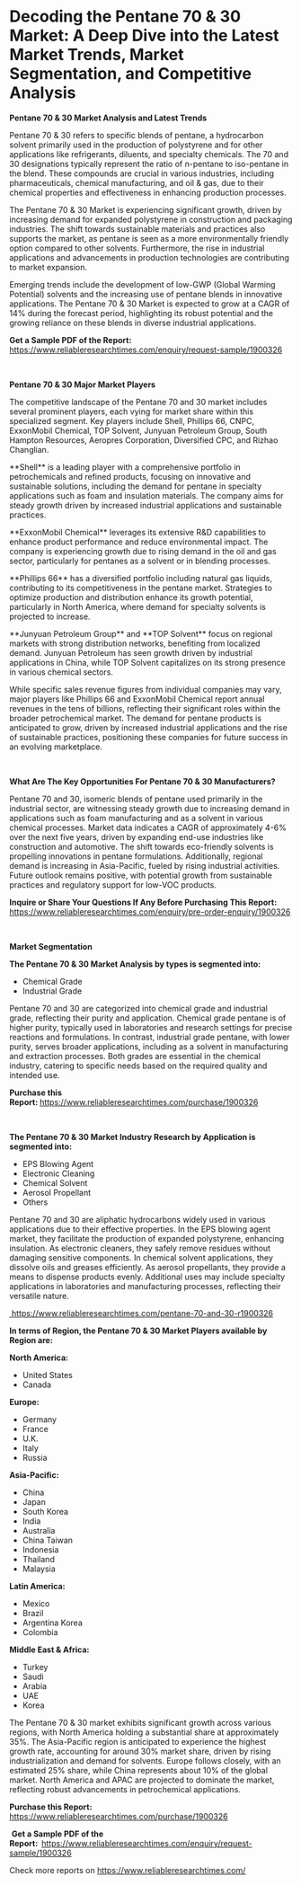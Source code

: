 <p><h1>Decoding the Pentane 70 & 30 Market: A Deep Dive into the Latest Market Trends, Market Segmentation, and Competitive Analysis</h1></p><p><strong>Pentane 70 & 30 Market Analysis and Latest Trends</strong></p>
<p><p>Pentane 70 & 30 refers to specific blends of pentane, a hydrocarbon solvent primarily used in the production of polystyrene and for other applications like refrigerants, diluents, and specialty chemicals. The 70 and 30 designations typically represent the ratio of n-pentane to iso-pentane in the blend. These compounds are crucial in various industries, including pharmaceuticals, chemical manufacturing, and oil & gas, due to their chemical properties and effectiveness in enhancing production processes.</p><p>The Pentane 70 & 30 Market is experiencing significant growth, driven by increasing demand for expanded polystyrene in construction and packaging industries. The shift towards sustainable materials and practices also supports the market, as pentane is seen as a more environmentally friendly option compared to other solvents. Furthermore, the rise in industrial applications and advancements in production technologies are contributing to market expansion.</p><p>Emerging trends include the development of low-GWP (Global Warming Potential) solvents and the increasing use of pentane blends in innovative applications. The Pentane 70 & 30 Market is expected to grow at a CAGR of 14% during the forecast period, highlighting its robust potential and the growing reliance on these blends in diverse industrial applications.</p></p>
<p><strong>Get a Sample PDF of the Report:&nbsp;</strong> <a href="https://www.reliableresearchtimes.com/enquiry/request-sample/1900326?utm_campaign=2940&utm_medium=2&utm_source=Github&utm_content=ia&utm_term=03042025&utm_id=pentane-70-30">https://www.reliableresearchtimes.com/enquiry/request-sample/1900326</a></p>
<p>&nbsp;</p>
<p><strong>Pentane 70 & 30 Major Market Players</strong></p>
<p><p>The competitive landscape of the Pentane 70 and 30 market includes several prominent players, each vying for market share within this specialized segment. Key players include Shell, Phillips 66, CNPC, ExxonMobil Chemical, TOP Solvent, Junyuan Petroleum Group, South Hampton Resources, Aeropres Corporation, Diversified CPC, and Rizhao Changlian.</p><p>**Shell** is a leading player with a comprehensive portfolio in petrochemicals and refined products, focusing on innovative and sustainable solutions, including the demand for pentane in specialty applications such as foam and insulation materials. The company aims for steady growth driven by increased industrial applications and sustainable practices.</p><p>**ExxonMobil Chemical** leverages its extensive R&D capabilities to enhance product performance and reduce environmental impact. The company is experiencing growth due to rising demand in the oil and gas sector, particularly for pentanes as a solvent or in blending processes.</p><p>**Phillips 66** has a diversified portfolio including natural gas liquids, contributing to its competitiveness in the pentane market. Strategies to optimize production and distribution enhance its growth potential, particularly in North America, where demand for specialty solvents is projected to increase.</p><p>**Junyuan Petroleum Group** and **TOP Solvent** focus on regional markets with strong distribution networks, benefiting from localized demand. Junyuan Petroleum has seen growth driven by industrial applications in China, while TOP Solvent capitalizes on its strong presence in various chemical sectors.</p><p>While specific sales revenue figures from individual companies may vary, major players like Phillips 66 and ExxonMobil Chemical report annual revenues in the tens of billions, reflecting their significant roles within the broader petrochemical market. The demand for pentane products is anticipated to grow, driven by increased industrial applications and the rise of sustainable practices, positioning these companies for future success in an evolving marketplace.</p></p>
<p>&nbsp;</p>
<p><strong>What Are The Key Opportunities For Pentane 70 & 30 Manufacturers?</strong></p>
<p><p>Pentane 70 and 30, isomeric blends of pentane used primarily in the industrial sector, are witnessing steady growth due to increasing demand in applications such as foam manufacturing and as a solvent in various chemical processes. Market data indicates a CAGR of approximately 4-6% over the next five years, driven by expanding end-use industries like construction and automotive. The shift towards eco-friendly solvents is propelling innovations in pentane formulations. Additionally, regional demand is increasing in Asia-Pacific, fueled by rising industrial activities. Future outlook remains positive, with potential growth from sustainable practices and regulatory support for low-VOC products.</p></p>
<p><strong>Inquire or Share Your Questions If Any Before Purchasing This Report:</strong> <a href="https://www.reliableresearchtimes.com/enquiry/pre-order-enquiry/1900326?utm_campaign=2940&utm_medium=2&utm_source=Github&utm_content=ia&utm_term=03042025&utm_id=pentane-70-30">https://www.reliableresearchtimes.com/enquiry/pre-order-enquiry/1900326</a></p>
<p>&nbsp;</p>
<p><strong>Market Segmentation</strong></p>
<p><strong>The Pentane 70 & 30 Market Analysis by types is segmented into:</strong></p>
<p><ul><li>Chemical Grade</li><li>Industrial Grade</li></ul></p>
<p><p>Pentane 70 and 30 are categorized into chemical grade and industrial grade, reflecting their purity and application. Chemical grade pentane is of higher purity, typically used in laboratories and research settings for precise reactions and formulations. In contrast, industrial grade pentane, with lower purity, serves broader applications, including as a solvent in manufacturing and extraction processes. Both grades are essential in the chemical industry, catering to specific needs based on the required quality and intended use.</p></p>
<p><strong>Purchase this Report:&nbsp;</strong><a href="https://www.reliableresearchtimes.com/purchase/1900326?utm_campaign=2940&utm_medium=2&utm_source=Github&utm_content=ia&utm_term=03042025&utm_id=pentane-70-30">https://www.reliableresearchtimes.com/purchase/1900326</a></p>
<p>&nbsp;</p>
<p><strong>The Pentane 70 & 30 Market Industry Research by Application is segmented into:</strong></p>
<p><ul><li>EPS Blowing Agent</li><li>Electronic Cleaning</li><li>Chemical Solvent</li><li>Aerosol Propellant</li><li>Others</li></ul></p>
<p><p>Pentane 70 and 30 are aliphatic hydrocarbons widely used in various applications due to their effective properties. In the EPS blowing agent market, they facilitate the production of expanded polystyrene, enhancing insulation. As electronic cleaners, they safely remove residues without damaging sensitive components. In chemical solvent applications, they dissolve oils and greases efficiently. As aerosol propellants, they provide a means to dispense products evenly. Additional uses may include specialty applications in laboratories and manufacturing processes, reflecting their versatile nature.</p></p>
<p><a href="https://www.reliableresearchtimes.com/pentane-70-and-30-r1900326?utm_campaign=2940&utm_medium=2&utm_source=Github&utm_content=ia&utm_term=03042025&utm_id=pentane-70-30">&nbsp;https://www.reliableresearchtimes.com/pentane-70-and-30-r1900326</a></p>
<p><strong>In terms of Region, the Pentane 70 & 30 Market Players available by Region are:</strong></p>
<p>
    <p> <strong> North America: </strong>
        <ul>
            <li>United States</li>
            <li>Canada</li>
        </ul>
        </p> 
    <p> <strong> Europe: </strong>
        <ul>
            <li>Germany</li>
            <li>France</li>
            <li>U.K.</li>
            <li>Italy</li>
            <li>Russia</li>
        </ul>
        </p> 
    <p> <strong> Asia-Pacific: </strong>
        <ul>
            <li>China</li>
            <li>Japan</li>
            <li>South Korea</li>
            <li>India</li>
            <li>Australia</li>
            <li>China Taiwan</li>
            <li>Indonesia</li>
            <li>Thailand</li>
            <li>Malaysia</li>
        </ul>
        </p> 
    <p> <strong> Latin America: </strong>
        <ul>
            <li>Mexico</li>
            <li>Brazil</li>
            <li>Argentina Korea</li>
            <li>Colombia</li>
        </ul>
        </p> 
    <p> <strong> Middle East & Africa: </strong>
        <ul>
            <li>Turkey</li>
            <li>Saudi</li>
            <li>Arabia</li>
            <li>UAE</li>
            <li>Korea</li>
        </ul>
    </p>
    </p>
<p><p>The Pentane 70 & 30 market exhibits significant growth across various regions, with North America holding a substantial share at approximately 35%. The Asia-Pacific region is anticipated to experience the highest growth rate, accounting for around 30% market share, driven by rising industrialization and demand for solvents. Europe follows closely, with an estimated 25% share, while China represents about 10% of the global market. North America and APAC are projected to dominate the market, reflecting robust advancements in petrochemical applications.</p></p>
<p><strong>Purchase this Report: </strong><a href="https://www.reliableresearchtimes.com/purchase/1900326?utm_campaign=2940&utm_medium=2&utm_source=Github&utm_content=ia&utm_term=03042025&utm_id=pentane-70-30">https://www.reliableresearchtimes.com/purchase/1900326</a></p>
<p>&nbsp;<strong>Get a Sample PDF of the Report:&nbsp;&nbsp;</strong><a href="https://www.reliableresearchtimes.com/enquiry/request-sample/1900326?utm_campaign=2940&utm_medium=2&utm_source=Github&utm_content=ia&utm_term=03042025&utm_id=pentane-70-30">https://www.reliableresearchtimes.com/enquiry/request-sample/1900326</a></p>
<p><strong></strong></p>
<p>Check more reports on <a href="https://www.reliableresearchtimes.com/?utm_campaign=2940&utm_medium=2&utm_source=Github&utm_content=ia&utm_term=03042025&utm_id=pentane-70-30">https://www.reliableresearchtimes.com/</a></p>